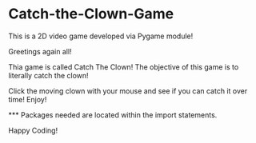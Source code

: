 # Catch-the-Clown-Game
This is a 2D video game developed via Pygame module! 

Greetings again all! 

Thia game is called Catch The Clown! The objective of this game is to
literally catch the clown! 

Click the moving clown with your mouse and see if you can catch it
over time! Enjoy! 

*** Packages needed are located within the import statements. 

Happy Coding! 
